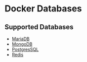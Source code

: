 # Docker Databases

## Supported Databases

- [MariaDB](https://hub.docker.com/_/mariadb)
- [MongoDB](https://hub.docker.com/_/mongo)
- [PostgresSQL](https://hub.docker.com/_/postgres)
- [Redis](https://hub.docker.com/_/redis)
